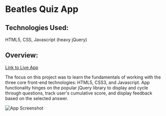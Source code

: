 # Beatles Quiz App

## Technologies Used:
HTML5, CSS, Javascript (heavy jQuery)

## Overview:

[Link to Live App](https://matt9663.github.io/quiz-app/)

The focus on this project was to learn the fundamentals of working with the three core front-end technologies: HTML5, CSS3, and Javascript. App functionality hinges on the popular jQuery library to display and cycle through questions, track user's cumulative score, and display feedback based on the selected answer.

![App Screenshot](https://user-images.githubusercontent.com/51541006/62650492-86af5e80-b946-11e9-989f-920f3d682b69.PNG)
 